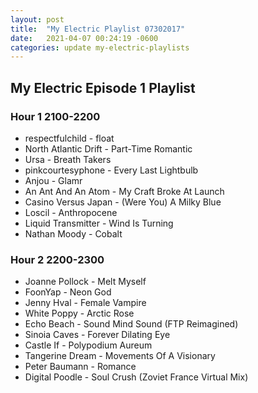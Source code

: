 ```yaml
---
layout: post
title:  "My Electric Playlist 07302017"
date:   2021-04-07 00:24:19 -0600
categories: update my-electric-playlists
---
```

## My Electric Episode 1 Playlist

### Hour 1 2100-2200
* respectfulchild - float
* North Atlantic Drift - Part-Time Romantic
* Ursa - Breath Takers
* pinkcourtesyphone - Every Last Lightbulb
* Anjou - Glamr
* An Ant And An Atom - My Craft Broke At Launch
* Casino Versus Japan - (Were You) A Milky Blue
* Loscil - Anthropocene
* Liquid Transmitter - Wind Is Turning
* Nathan Moody - Cobalt

### Hour 2 2200-2300
* Joanne Pollock - Melt Myself
* FoonYap - Neon God
* Jenny Hval - Female Vampire
* White Poppy - Arctic Rose
* Echo Beach - Sound Mind Sound (FTP Reimagined)
* Sinoia Caves - Forever Dilating Eye
* Castle If - Polypodium Aureum
* Tangerine Dream - Movements Of A Visionary
* Peter Baumann - Romance
* Digital Poodle - Soul Crush (Zoviet France Virtual Mix)